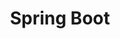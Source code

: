 ---
permalink: /frameworks/spring-boot/
title: Spring Boot
excerpt: 스트링 부트
taxonomy: spring-boot
---